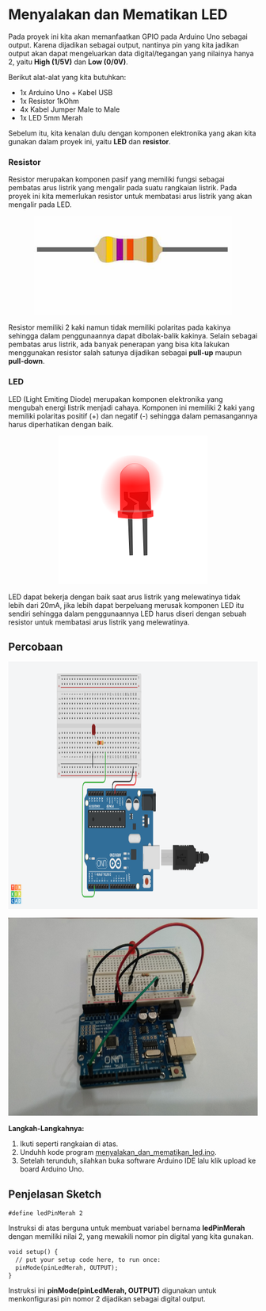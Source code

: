 # Menyalakan dan Mematikan LED

Pada proyek ini kita akan memanfaatkan GPIO pada Arduino Uno sebagai output. Karena dijadikan sebagai output, nantinya pin yang kita jadikan output akan dapat mengeluarkan data digital/tegangan yang nilainya hanya 2, yaitu **High (1/5V)** dan **Low (0/0V)**.

Berikut alat-alat yang kita butuhkan:
* 1x Arduino Uno + Kabel USB
* 1x Resistor 1kOhm
* 4x Kabel Jumper Male to Male
* 1x LED 5mm Merah

Sebelum itu, kita kenalan dulu dengan komponen elektronika yang akan kita gunakan dalam proyek ini, yaitu **LED** dan **resistor**.

### Resistor

Resistor merupakan komponen pasif yang memiliki fungsi sebagai pembatas arus listrik yang mengalir pada suatu rangkaian listrik. Pada proyek ini kita memerlukan resistor untuk membatasi arus listrik yang akan mengalir pada LED.

<p align="center">
<img src="/Gambar/resistor.jpg" height="200">
</p>

Resistor memiliki 2 kaki namun tidak memiliki polaritas pada kakinya sehingga dalam penggunaannya dapat dibolak-balik kakinya. Selain sebagai pembatas arus listrik, ada banyak penerapan yang bisa kita lakukan menggunakan resistor salah satunya dijadikan sebagai **pull-up** maupun **pull-down**.

### LED

LED (Light Emiting Diode) merupakan komponen elektronika yang mengubah energi listrik menjadi cahaya. Komponen ini memiliki 2 kaki yang memiliki polaritas positif (+) dan negatif (-) sehingga dalam pemasangannya harus diperhatikan dengan baik.

<p align="center">
<img src="/Gambar/led.png" height="300">
</p>

LED dapat bekerja dengan baik saat arus listrik yang melewatinya tidak lebih dari 20mA, jika lebih dapat berpeluang merusak komponen LED itu sendiri sehingga dalam penggunaannya LED harus diseri dengan sebuah resistor untuk membatasi arus listrik yang melewatinya.

## Percobaan

<p align="center">
<img src="/Gambar/gpio-output-led.png" height="500">
</p>

<p align="center">
<img src="/Gambar/rangkaian-gpio-output-led.png" height="400">
</p>

**Langkah-Langkahnya:**
1. Ikuti seperti rangkaian di atas.
2. Unduhh kode program [menyalakan_dan_mematikan_led.ino](https://github.com/userdw/Trainer_Mikrokontroler_Arduino/blob/main/A_GPIO%20sebagai%20Digital%20Output/01_Menyalakan%20dan%20Mematikan%20LED%205mm/menyalakan_dan_mematikan_led.ino).
3. Setelah terunduh, silahkan buka software Arduino IDE lalu klik upload ke board Arduino Uno.

## Penjelasan Sketch

```
#define ledPinMerah 2
```

Instruksi di atas berguna untuk membuat variabel bernama **ledPinMerah** dengan memiliki nilai 2, yang mewakili nomor pin digital yang kita gunakan.

```
void setup() {
  // put your setup code here, to run once:
  pinMode(pinLedMerah, OUTPUT);
}
```

Instruksi ini **pinMode(pinLedMerah, OUTPUT)** digunakan untuk menkonfigurasi pin nomor 2 dijadikan sebagai digital output.
